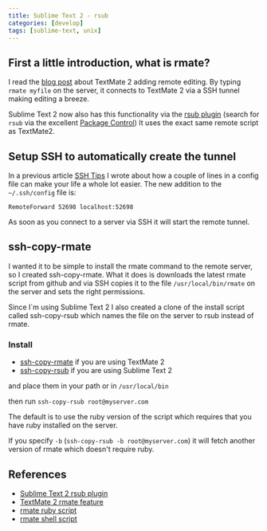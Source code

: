 ```yaml
---
title: Sublime Text 2 - rsub
categories: [develop]
tags: [sublime-text, unix]
---
```

## First a little introduction, what is rmate?
I read the [blog post](http://blog.macromates.com/2011/mate-and-rmate/) about TextMate 2 adding remote editing.
By typing `rmate myfile` on the server, it connects to TextMate 2 via a SSH tunnel making editing a breeze.

Sublime Text 2 now also has this functionality via the [rsub plugin](https://github.com/Drarok/rsub) (search for `rsub` via the excellent [Package Control](http://wbond.net/sublime_packages/package_control))
It uses the exact same remote script as TextMate2.

## Setup SSH to automatically create the tunnel
In a previous article [SSH Tips](/2012/01/ssh-tips/) I wrote about how a couple of lines in a config file can make your life a whole lot easier.
The new addition to the `~/.ssh/config` file is:

`RemoteForward 52698 localhost:52698`

As soon as you connect to a server via SSH it will start the remote tunnel.

## ssh-copy-rmate
I wanted it to be simple to install the rmate command to the remote server, so I created ssh-copy-rmate.
What it does is downloads the latest rmate script from github and via SSH copies it to the file `/usr/local/bin/rmate` on the server and sets the right permissions.

Since I´m using Sublime Text 2 I also created a clone of the install script called ssh-copy-rsub which names the file on the server to rsub instead of rmate.

### Install
 * [ssh-copy-rmate](https://gist.github.com/1965146) if you are using TextMate 2
 * [ssh-copy-rsub](https://gist.github.com/1957476) if you are using Sublime Text 2

and place them in your path or in `/usr/local/bin`

then run `ssh-copy-rsub root@myserver.com`

The default is to use the ruby version of the script which requires that you have ruby installed on the server.

If you specify `-b` (`ssh-copy-rsub -b root@myserver.com`) it will fetch another version of rmate which doesn't require ruby.

## References
 * [Sublime Text 2 rsub plugin](https://github.com/Drarok/rsub)
 * [TextMate 2 rmate feature](http://blog.macromates.com/2011/mate-and-rmate/)
 * [rmate ruby script](https://github.com/avian/rmate/)
 * [rmate shell script](https://github.com/aurora/rmate/)
